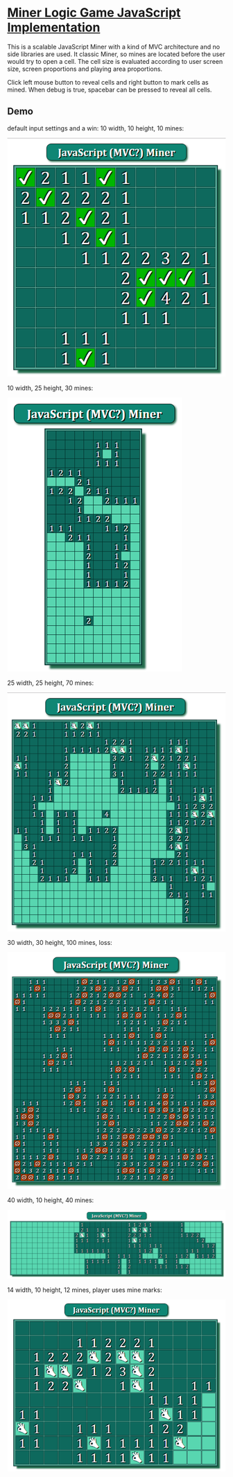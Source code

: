 # [Miner Logic Game JavaScript Implementation](https://lahesis.github.io/JavaScript-Miner/)

This is a scalable JavaScript Miner with a kind of MVC architecture and no side libraries are used. It classic Miner, so mines are located before the user would try to open a cell. The cell size is evaluated according to user screen size, screen proportions and playing area proportions.

Click left mouse button to reveal cells and right button to mark cells as mined. When debug is true, spacebar can be pressed to reveal all cells.

## Demo

default input settings and a win: 10 width, 10 height, 10 mines:

![default input settings: 10 width, 10 height, 10 mines](<https://github.com/LaHesis/JavaScript-Miner/raw/master/demo/10 10 10 default win.png>)

10 width, 25 height, 30 mines:

![10 width, 25 height, 30 mines](<https://github.com/LaHesis/JavaScript-Miner/raw/master/demo/10 25 30.png>)

25 width, 25 height, 70 mines:

![25 width, 25 height, 70 mines](<https://github.com/LaHesis/JavaScript-Miner/raw/master/demo/25 25 70.png>)

30 width, 30 height, 100 mines, loss:

![30 width, 30 height, 100 mines, loss](<https://github.com/LaHesis/JavaScript-Miner/raw/master/demo/30 30 100 loss.png>)

40 width, 10 height, 40 mines:

![40 width, 10 height, 40 mines](<https://github.com/LaHesis/JavaScript-Miner/raw/master/demo/40 10 40.png>)

14 width, 10 height, 12 mines, player uses mine marks:

![14 10 12 player uses mine marks](<https://github.com/LaHesis/JavaScript-Miner/raw/master/demo/14 10 12 player uses mine marks.png>)
